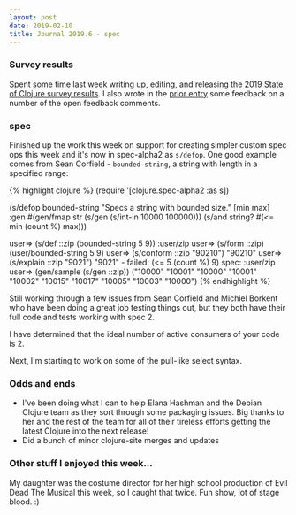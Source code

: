 ```yaml
---
layout: post
date: 2019-02-10
title: Journal 2019.6 - spec
---
```


### Survey results

Spent some time last week writing up, editing, and releasing the [2019 State of Clojure survey results](https://clojure.org/news/2019/02/04/state-of-clojure-2019). I also wrote in the [prior entry](http://insideclojure.org/2019/02/07/survey-comments/) some feedback on a number of the open feedback comments.

### spec

Finished up the work this week on support for creating simpler custom spec ops this week and it's now in spec-alpha2 as `s/defop`. One good example comes from Sean Corfield - `bounded-string`, a string with length in a specified range:

{% highlight clojure %}
(require '[clojure.spec-alpha2 :as s])

(s/defop bounded-string
  "Specs a string with bounded size."
  [min max]
  :gen #(gen/fmap str (s/gen (s/int-in 10000 100000)))
  (s/and string? #(<= min (count %) max)))

user=> (s/def ::zip (bounded-string 5 9))
:user/zip
user=> (s/form ::zip)
(user/bounded-string 5 9)
user=> (s/conform ::zip "90210")
"90210"
user=> (s/explain ::zip "9021")
"9021" - failed: (<= 5 (count %) 9) spec: :user/zip
user=> (gen/sample (s/gen ::zip))
("10000" "10001" "10000" "10001" "10002" "10015" "10017" "10005" "10003" "10000")
{% endhighlight %}

Still working through a few issues from Sean Corfield and Michiel Borkent who have been doing a great job testing things out, but they both have their full code and tests working with spec 2.

I have determined that the ideal number of active consumers of your code is 2.

Next, I'm starting to work on some of the pull-like select syntax.

### Odds and ends

* I've been doing what I can to help Elana Hashman and the Debian Clojure team as they sort through some packaging issues. Big thanks to her and the rest of the team for all of their tireless efforts getting the latest Clojure into the next release!
* Did a bunch of minor clojure-site merges and updates

### Other stuff I enjoyed this week...

My daughter was the costume director for her high school production of Evil Dead The Musical this week, so I caught that twice. Fun show, lot of stage blood. :)
